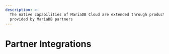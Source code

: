 ```yaml
---
description: >-
  The native capabilities of MariaDB Cloud are extended through products
  provided by MariaDB partners
---
```


# Partner Integrations

